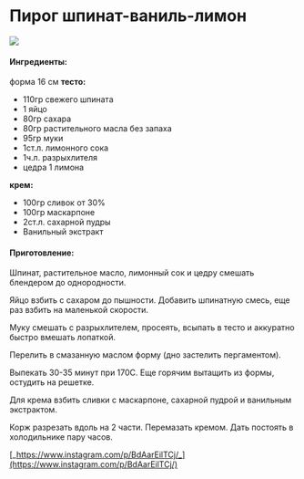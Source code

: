 # Пирог шпинат-ваниль-лимон

![](../../pics/c180d50a621c663a6daf643992e92ca6-1.jpg)

#### Ингредиенты:

форма 16 см **тесто:**

* 110гр свежего шпината
* 1 яйцо
* 80гр сахара
* 80гр растительного масла без запаха
* 95гр муки
* 1ст.л. лимонного сока
* 1ч.л. разрыхлителя
* цедра 1 лимона

**крем:**

* 100гр сливок от 30%
* 100гр маскарпоне
* 2ст.л. сахарной пудры
* Ванильный экстракт

#### Приготовление:

Шпинат, растительное масло, лимонный сок и цедру смешать блендером до однородности.

Яйцо взбить с сахаром до пышности. Добавить шпинатную смесь, еще раз взбить на маленькой скорости.

Муку смешать с разрыхлителем, просеять, всыпать в тесто и аккуратно быстро вмешать лопаткой.

Перелить в смазанную маслом форму \(дно застелить пергаментом\).

Выпекать 30-35 минут при 170С. Еще горячим вытащить из формы, остудить на решетке.

Для крема взбить сливки с маскарпоне, сахарной пудрой и ванильным экстрактом.

Корж разрезать вдоль на 2 части. Перемазать кремом. Дать постоять в холодильнике пару часов.

[_https://www.instagram.com/p/BdAarEilTCj/_](https://www.instagram.com/p/BdAarEilTCj/)

